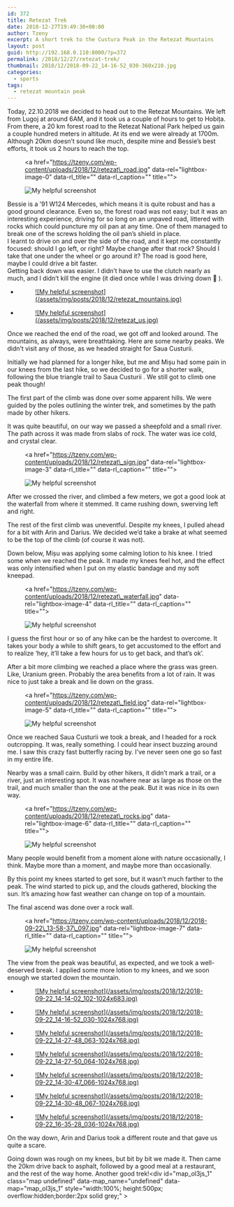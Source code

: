 ```yaml
---
id: 372
title: Retezat Trek
date: 2018-12-27T19:49:30+00:00
author: Tzeny
excerpt: A short trek to the Custura Peak in the Retezat Mountains
layout: post
guid: http://192.168.0.110:8000/?p=372
permalink: /2018/12/27/retezat-trek/
thumbnail: 2018/12/2018-09-22_14-16-52_030-360x210.jpg
categories:
  - sports
tags:
  - retezat mountain peak
---
```

Today, 22.10.2018 we decided to head out to the Retezat Mountains. We left from Lugoj at around 6AM, and it took us a couple of hours to get to Hobița. From there, a 20 km forest road to the Retezat National Park helped us gain a couple hundred meters in altitude. At its end we were already at 1700m. Although 20km doesn’t sound like much, despite mine and Bessie’s best efforts, it took us 2 hours to reach the top.<figure class="wp-block-image"><a href="https://tzeny.com/wp-content/uploads/2018/12/retezat\_road.jpg" data-rel="lightbox-image-0" data-rl\_title="" data-rl_caption="" title="">

![My helpful screenshot](/assets/img/posts/2018/12/retezat_road-1024x768.jpg) </a></figure> 

Bessie is a ’91 W124 Mercedes, which means it is quite robust and has a good ground clearance. Even so, the forest road was not easy; but it was an interesting experience, driving for so long on an unpaved road, littered with rocks which could puncture my oil pan at any time. One of them managed to break one of the screws holding the oil pan’s shield in place.  
I learnt to drive on and over the side of the road, and it kept me constantly focused: should I go left, or right? Maybe change after that rock? Should I take that one under the wheel or go around it? The road is good here, maybe I could drive a bit faster.  
Getting back down was easier. I didn’t have to use the clutch nearly as much, and I didn’t kill the engine (it died once while I was driving down 🙁 ). 

<ul class="wp-block-gallery columns-2 is-cropped">
  <li class="blocks-gallery-item">
    <figure><a href="https://tzeny.com/wp-content/uploads/2018/12/retezat_mountains.jpg" data-rel="lightbox-image-1" data-rl_title="" data-rl_caption="" title="">![My helpful screenshot](/assets/img/posts/2018/12/retezat_mountains.jpg)</a></figure>
  </li>
  <li class="blocks-gallery-item">
    <figure><a href="https://tzeny.com/wp-content/uploads/2018/12/retezat_us.jpg" data-rel="lightbox-image-2" data-rl_title="" data-rl_caption="" title="">![My helpful screenshot](/assets/img/posts/2018/12/retezat_us.jpg)</a></figure>
  </li>
</ul>

Once we reached the end of the road, we got off and looked around. The mountains, as always, were breathtaking. Here are some nearby peaks. We didn’t visit any of those, as we headed straight for Saua Custurii. 

Initially we had planned for a longer hike, but me and Mișu had some pain in our knees from the last hike, so we decided to go for a shorter walk, following the blue triangle trail to Saua Custurii . We still got to climb one peak though!

The first part of the climb was done over some apparent hills. We were guided by the poles outlining the winter trek, and sometimes by the path made by other hikers.

It was quite beautiful, on our way we passed a sheepfold and a small river. The path across it was made from slabs of rock. The water was ice cold, and crystal clear.<figure class="wp-block-image is-resized"><a href="https://tzeny.com/wp-content/uploads/2018/12/retezat\_sign.jpg" data-rel="lightbox-image-3" data-rl\_title="" data-rl_caption="" title="">

![My helpful screenshot](/assets/img/posts/2018/12/retezat_sign.jpg) </a></figure> 

After we crossed the river, and climbed a few meters, we got a good look at the waterfall from where it stemmed. It came rushing down, swerving left and right.

The rest of the first climb was uneventful. Despite my knees, I pulled ahead for a bit with Arin and Darius. We decided we’d take a brake at what seemed to be the top of the climb (of course it was not). 

Down below, Mișu was applying some calming lotion to his knee. I tried some when we reached the peak. It made my knees feel hot, and the effect was only intensified when I put on my elastic bandage and my soft kneepad. <figure class="wp-block-image"><a href="https://tzeny.com/wp-content/uploads/2018/12/retezat\_waterfall.jpg" data-rel="lightbox-image-4" data-rl\_title="" data-rl_caption="" title="">

![My helpful screenshot](/assets/img/posts/2018/12/retezat_waterfall.jpg) </a></figure> 

I guess the first hour or so of any hike can be the hardest to overcome. It takes your body a while to shift gears, to get accustomed to the effort and to realize ‘hey, it’ll take a few hours for us to get back, and that’s ok’.

After a bit more climbing we reached a place where the grass was green. Like, Uranium green. Probably the area benefits from a lot of rain. It was nice to just take a break and lie down on the grass.<figure class="wp-block-image"><a href="https://tzeny.com/wp-content/uploads/2018/12/retezat\_field.jpg" data-rel="lightbox-image-5" data-rl\_title="" data-rl_caption="" title="">

![My helpful screenshot](/assets/img/posts/2018/12/retezat_field-1024x767.jpg) </a></figure> 

Once we reached Saua Custurii we took a break, and I headed for a rock outcropping. It was, really something. I could hear insect buzzing around me. I saw this crazy fast butterfly racing by. I’ve never seen one go so fast in my entire life.

Nearby was a small cairn. Build by other hikers, it didn’t mark a trail, or a river, just an interesting spot. It was nowhere near as large as those on the trail, and much smaller than the one at the peak. But it was nice in its own way.<figure class="wp-block-image"><a href="https://tzeny.com/wp-content/uploads/2018/12/retezat\_rocks.jpg" data-rel="lightbox-image-6" data-rl\_title="" data-rl_caption="" title="">

![My helpful screenshot](/assets/img/posts/2018/12/retezat_rocks.jpg) </a></figure> 

Many people would benefit from a moment alone with nature occasionally, I think. Maybe more than a moment, and maybe more than occasionally.

By this point my knees started to get sore, but it wasn’t much farther to the peak. The wind started to pick up, and the clouds gathered, blocking the sun. It’s amazing how fast weather can change on top of a mountain. 

The final ascend was done over a rock wall. <figure class="wp-block-image"><a href="https://tzeny.com/wp-content/uploads/2018/12/2018-09-22\_13-58-37\_097.jpg" data-rel="lightbox-image-7" data-rl\_title="" data-rl\_caption="" title="">

![My helpful screenshot](/assets/img/posts/2018/12/2018-09-22_13-58-37_097-1024x683.jpg) </a></figure> 

The view from the peak was beautiful, as expected, and we took a well-deserved break. I applied some more lotion to my knees, and we soon enough we started down the mountain.

<ul class="wp-block-gallery columns-3 is-cropped">
  <li class="blocks-gallery-item">
    <figure><a href="https://tzeny.com/wp-content/uploads/2018/12/2018-09-22_14-14-02_102-1024x683.jpg" data-rel="lightbox-image-8" data-rl_title="" data-rl_caption="" title="">![My helpful screenshot](/assets/img/posts/2018/12/2018-09-22_14-14-02_102-1024x683.jpg)</a></figure>
  </li>
  <li class="blocks-gallery-item">
    <figure><a href="https://tzeny.com/wp-content/uploads/2018/12/2018-09-22_14-16-52_030-1024x768.jpg" data-rel="lightbox-image-9" data-rl_title="" data-rl_caption="" title="">![My helpful screenshot](/assets/img/posts/2018/12/2018-09-22_14-16-52_030-1024x768.jpg)</a></figure>
  </li>
  <li class="blocks-gallery-item">
    <figure><a href="https://tzeny.com/wp-content/uploads/2018/12/2018-09-22_14-27-48_063-1024x768.jpg" data-rel="lightbox-image-10" data-rl_title="" data-rl_caption="" title="">![My helpful screenshot](/assets/img/posts/2018/12/2018-09-22_14-27-48_063-1024x768.jpg)</a></figure>
  </li>
  <li class="blocks-gallery-item">
    <figure><a href="https://tzeny.com/wp-content/uploads/2018/12/2018-09-22_14-27-50_064-1024x768.jpg" data-rel="lightbox-image-11" data-rl_title="" data-rl_caption="" title="">![My helpful screenshot](/assets/img/posts/2018/12/2018-09-22_14-27-50_064-1024x768.jpg)</a></figure>
  </li>
  <li class="blocks-gallery-item">
    <figure><a href="https://tzeny.com/wp-content/uploads/2018/12/2018-09-22_14-30-47_066-1024x768.jpg" data-rel="lightbox-image-12" data-rl_title="" data-rl_caption="" title="">![My helpful screenshot](/assets/img/posts/2018/12/2018-09-22_14-30-47_066-1024x768.jpg)</a></figure>
  </li>
  <li class="blocks-gallery-item">
    <figure><a href="https://tzeny.com/wp-content/uploads/2018/12/2018-09-22_14-30-48_067-1024x768.jpg" data-rel="lightbox-image-13" data-rl_title="" data-rl_caption="" title="">![My helpful screenshot](/assets/img/posts/2018/12/2018-09-22_14-30-48_067-1024x768.jpg)</a></figure>
  </li>
  <li class="blocks-gallery-item">
    <figure><a href="https://tzeny.com/wp-content/uploads/2018/12/2018-09-22_16-35-28_036-1024x768.jpg" data-rel="lightbox-image-14" data-rl_title="" data-rl_caption="" title="">![My helpful screenshot](/assets/img/posts/2018/12/2018-09-22_16-35-28_036-1024x768.jpg)</a></figure>
  </li>
</ul>

On the way down, Arin and Darius took a different route and that gave us quite a scare.  


Going down was rough on my knees, but bit by bit we made it. Then came the 20km drive back to asphalt, followed by a good meal at a restaurant, and the rest of the way home. Another good trek!<div id="map\_ol3js\_1" class="map undefined" data-map\_name="undefined" data-map="map\_ol3js_1" style="width:100%; height:500px; overflow:hidden;border:2px solid grey;" > 

<div id="map_ol3js_1_popup" class="ol-popup" >
  <a href="#" id="map_ol3js_1_popup-closer" class="ol-popup-closer"></a> 
  
  <div id="map_ol3js_1_popup-content" >
  </div>
</div></div> 

<link rel="stylesheet" href="http://tzeny.com/wp-content/plugins/osm/js/OL/6.1.1/css/ol.css" type="text/css" />

<link rel="stylesheet" href="http://tzeny.com/wp-content/plugins/osm/css/osm_map_v3.css" type="text/css" />

<link rel="stylesheet" href="http://tzeny.com/wp-content/plugins/osm/css/osm_map.css" type="text/css" />

<!-- The line below is only needed for old environments like Internet Explorer and Android 4.x -->
